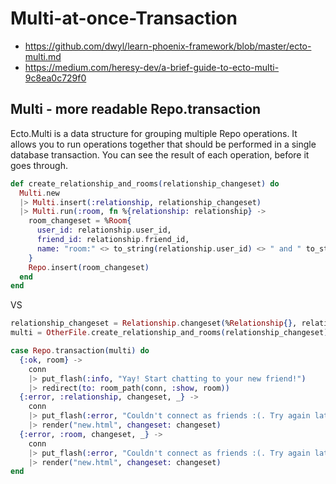 # Multi-at-once-Transaction

* https://github.com/dwyl/learn-phoenix-framework/blob/master/ecto-multi.md
* https://medium.com/heresy-dev/a-brief-guide-to-ecto-multi-9c8ea0c729f0

## Multi - more readable Repo.transaction

Ecto.Multi is a data structure for grouping multiple Repo operations. It allows you to run operations together that should be performed in a single database transaction. You can see the result of each operation, before it goes through.

```ex
def create_relationship_and_rooms(relationship_changeset) do
  Multi.new
  |> Multi.insert(:relationship, relationship_changeset)
  |> Multi.run(:room, fn %{relationship: relationship} ->
    room_changeset = %Room{
      user_id: relationship.user_id,
      friend_id: relationship.friend_id,
      name: "room:" <> to_string(relationship.user_id) <> " and " to_string(relationship.friend_id)
    }
    Repo.insert(room_changeset)
  end
end
```

VS

```ex
relationship_changeset = Relationship.changeset(%Relationship{}, relationship_params)
multi = OtherFile.create_relationship_and_rooms(relationship_changeset)

case Repo.transaction(multi) do
  {:ok, room} ->
    conn
    |> put_flash(:info, "Yay! Start chatting to your new friend!")
    |> redirect(to: room_path(conn, :show, room))
  {:error, :relationship, changeset, _} ->
    conn
    |> put_flash(:error, "Couldn't connect as friends :(. Try again later")
    |> render("new.html", changeset: changeset)
  {:error, :room, changeset, _} ->
    conn
    |> put_flash(:error, "Couldn't connect as friends :(. Try again later")
    |> render("new.html", changeset: changeset)
end
```